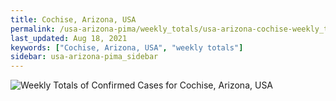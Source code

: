 ```yaml
---
title: Cochise, Arizona, USA
permalink: /usa-arizona-pima/weekly_totals/usa-arizona-cochise-weekly_totals.html
last_updated: Aug 18, 2021
keywords: ["Cochise, Arizona, USA", "weekly totals"]
sidebar: usa-arizona-pima_sidebar
---
```


![Weekly Totals of Confirmed Cases for Cochise, Arizona, USA](/covid_tracker/images/graphs/usa-arizona-cochise-weekly_totals_graph.png)
